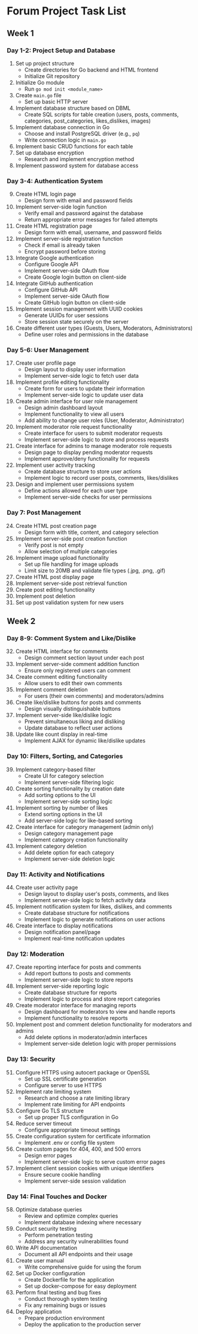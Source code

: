 # Forum Project Task List

## Week 1

### Day 1-2: Project Setup and Database

1. Set up project structure
   - Create directories for Go backend and HTML frontend
   - Initialize Git repository
2. Initialize Go module
   - Run `go mod init <module_name>`
3. Create `main.go` file
   - Set up basic HTTP server
4. Implement database structure based on DBML
   - Create SQL scripts for table creation (users, posts, comments, categories, post_categories, likes_dislikes, images)
5. Implement database connection in Go
   - Choose and install PostgreSQL driver (e.g., `pq`)
   - Write connection logic in `main.go`
6. Implement basic CRUD functions for each table
7. Set up database encryption
   - Research and implement encryption method
8. Implement password system for database access

### Day 3-4: Authentication System

9. Create HTML login page
   - Design form with email and password fields
10. Implement server-side login function
    - Verify email and password against the database
    - Return appropriate error messages for failed attempts
11. Create HTML registration page
    - Design form with email, username, and password fields
12. Implement server-side registration function
    - Check if email is already taken
    - Encrypt password before storing
13. Integrate Google authentication
    - Configure Google API
    - Implement server-side OAuth flow
    - Create Google login button on client-side
14. Integrate GitHub authentication
    - Configure GitHub API
    - Implement server-side OAuth flow
    - Create GitHub login button on client-side
15. Implement session management with UUID cookies
    - Generate UUIDs for user sessions
    - Store session state securely on the server
16. Create different user types (Guests, Users, Moderators, Administrators)
    - Define user roles and permissions in the database

### Day 5-6: User Management

17. Create user profile page
    - Design layout to display user information
    - Implement server-side logic to fetch user data
18. Implement profile editing functionality
    - Create form for users to update their information
    - Implement server-side logic to update user data
19. Create admin interface for user role management
    - Design admin dashboard layout
    - Implement functionality to view all users
    - Add ability to change user roles (User, Moderator, Administrator)
20. Implement moderator role request functionality
    - Create interface for users to submit moderator requests
    - Implement server-side logic to store and process requests
21. Create interface for admins to manage moderator role requests
    - Design page to display pending moderator requests
    - Implement approve/deny functionality for requests
22. Implement user activity tracking
    - Create database structure to store user actions
    - Implement logic to record user posts, comments, likes/dislikes
23. Design and implement user permissions system
    - Define actions allowed for each user type
    - Implement server-side checks for user permissions

### Day 7: Post Management

24. Create HTML post creation page
    - Design form with title, content, and category selection
25. Implement server-side post creation function
    - Verify post is not empty
    - Allow selection of multiple categories
26. Implement image upload functionality
    - Set up file handling for image uploads
    - Limit size to 20MB and validate file types (.jpg, .png, .gif)
27. Create HTML post display page
28. Implement server-side post retrieval function
29. Create post editing functionality
30. Implement post deletion
31. Set up post validation system for new users

## Week 2

### Day 8-9: Comment System and Like/Dislike

32. Create HTML interface for comments
    - Design comment section layout under each post
33. Implement server-side comment addition function
    - Ensure only registered users can comment
34. Create comment editing functionality
    - Allow users to edit their own comments
35. Implement comment deletion
    - For users (their own comments) and moderators/admins
36. Create like/dislike buttons for posts and comments
    - Design visually distinguishable buttons
37. Implement server-side like/dislike logic
    - Prevent simultaneous liking and disliking
    - Update database to reflect user actions
38. Update like count display in real-time
    - Implement AJAX for dynamic like/dislike updates

### Day 10: Filters, Sorting, and Categories

39. Implement category-based filter
    - Create UI for category selection
    - Implement server-side filtering logic
40. Create sorting functionality by creation date
    - Add sorting options to the UI
    - Implement server-side sorting logic
41. Implement sorting by number of likes
    - Extend sorting options in the UI
    - Add server-side logic for like-based sorting
42. Create interface for category management (admin only)
    - Design category management page
    - Implement category creation functionality
43. Implement category deletion
    - Add delete option for each category
    - Implement server-side deletion logic

### Day 11: Activity and Notifications

44. Create user activity page
    - Design layout to display user's posts, comments, and likes
    - Implement server-side logic to fetch activity data
45. Implement notification system for likes, dislikes, and comments
    - Create database structure for notifications
    - Implement logic to generate notifications on user actions
46. Create interface to display notifications
    - Design notification panel/page
    - Implement real-time notification updates

### Day 12: Moderation

47. Create reporting interface for posts and comments
    - Add report buttons to posts and comments
    - Implement server-side logic to store reports
48. Implement server-side reporting logic
    - Create database structure for reports
    - Implement logic to process and store report categories
49. Create moderator interface for managing reports
    - Design dashboard for moderators to view and handle reports
    - Implement functionality to resolve reports
50. Implement post and comment deletion functionality for moderators and admins
    - Add delete options in moderator/admin interfaces
    - Implement server-side deletion logic with proper permissions

### Day 13: Security

51. Configure HTTPS using autocert package or OpenSSL
    - Set up SSL certificate generation
    - Configure server to use HTTPS
52. Implement rate limiting system
    - Research and choose a rate limiting library
    - Implement rate limiting for API endpoints
53. Configure Go TLS structure
    - Set up proper TLS configuration in Go
54. Reduce server timeout
    - Configure appropriate timeout settings
55. Create configuration system for certificate information
    - Implement .env or config file system
56. Create custom pages for 404, 400, and 500 errors
    - Design error pages
    - Implement server-side logic to serve custom error pages
57. Implement client session cookies with unique identifiers
    - Ensure secure cookie handling
    - Implement server-side session validation

### Day 14: Final Touches and Docker

58. Optimize database queries
    - Review and optimize complex queries
    - Implement database indexing where necessary
59. Conduct security testing
    - Perform penetration testing
    - Address any security vulnerabilities found
60. Write API documentation
    - Document all API endpoints and their usage
61. Create user manual
    - Write comprehensive guide for using the forum
62. Set up Docker configuration
    - Create Dockerfile for the application
    - Set up docker-compose for easy deployment
63. Perform final testing and bug fixes
    - Conduct thorough system testing
    - Fix any remaining bugs or issues
64. Deploy application
    - Prepare production environment
    - Deploy the application to the production server
